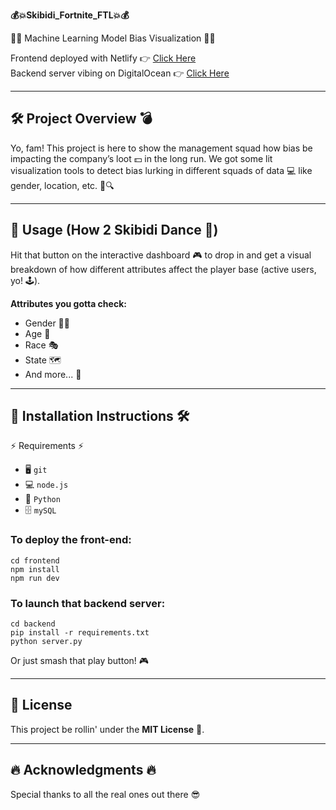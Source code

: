 **💰💥Skibidi_Fortnite_FTL💥💰**

👾🕺 Machine Learning Model Bias Visualization 🕺👾

Frontend deployed with Netlify 👉 [Click Here](https://superlative-entremet-ffedcc.netlify.app)  
Backend server vibing on DigitalOcean 👉 [Click Here](http://134.122.38.138:8000/)

---

## 🛠️ Project Overview 💣

Yo, fam! This project is here to show the management squad how bias be impacting the company’s loot 💵 in the long run. We got some lit visualization tools to detect bias lurking in different squads of data 💻 like gender, location, etc. 👀🔍

---

## 🔫 Usage (How 2 Skibidi Dance 🕺)

Hit that button on the interactive dashboard 🎮 to drop in and get a visual breakdown of how different attributes affect the player base (active users, yo! 🕹️).

**Attributes you gotta check:**
- Gender 🧑👩
- Age 📅
- Race 🎭
- State 🗺️
- And more... 🚀

---

## 🔧 Installation Instructions 🛠️

⚡ Requirements ⚡
- 🖥️ `git`
- 💻 `node.js`
- 🐍 `Python`
- 🗄️ `mySQL`

### To deploy the front-end:
```
cd frontend
npm install
npm run dev
```

### To launch that backend server:
```
cd backend
pip install -r requirements.txt
python server.py
```
Or just smash that play button! 🎮

---

## 📜 License

This project be rollin' under the **MIT License** 📝.

---

## 🔥 Acknowledgments 🔥

Special thanks to all the real ones out there 😎
